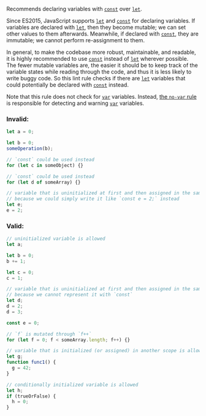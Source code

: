 Recommends declaring variables with [`const`] over [`let`].

Since ES2015, JavaScript supports [`let`] and [`const`] for declaring variables.
If variables are declared with [`let`], then they become mutable; we can set
other values to them afterwards. Meanwhile, if declared with [`const`], they are
immutable; we cannot perform re-assignment to them.

In general, to make the codebase more robust, maintainable, and readable, it is
highly recommended to use [`const`] instead of [`let`] wherever possible. The
fewer mutable variables are, the easier it should be to keep track of the
variable states while reading through the code, and thus it is less likely to
write buggy code. So this lint rule checks if there are [`let`] variables that
could potentially be declared with [`const`] instead.

Note that this rule does not check for [`var`] variables. Instead,
[the `no-var` rule](https://lint.deno.land/#no-var) is responsible for detecting
and warning [`var`] variables.

[`let`]: https://developer.mozilla.org/en-US/docs/Web/JavaScript/Reference/Statements/let
[`const`]: https://developer.mozilla.org/en-US/docs/Web/JavaScript/Reference/Statements/const
[`var`]: https://developer.mozilla.org/en-US/docs/Web/JavaScript/Reference/Statements/var

### Invalid:

```typescript
let a = 0;

let b = 0;
someOperation(b);

// `const` could be used instead
for (let c in someObject) {}

// `const` could be used instead
for (let d of someArray) {}

// variable that is uninitialized at first and then assigned in the same scope is NOT allowed
// because we could simply write it like `const e = 2;` instead
let e;
e = 2;
```

### Valid:

```typescript
// uninitialized variable is allowed
let a;

let b = 0;
b += 1;

let c = 0;
c = 1;

// variable that is uninitialized at first and then assigned in the same scope _two or more times_ is allowed
// because we cannot represent it with `const`
let d;
d = 2;
d = 3;

const e = 0;

// `f` is mutated through `f++`
for (let f = 0; f < someArray.length; f++) {}

// variable that is initialized (or assigned) in another scope is allowed
let g;
function func1() {
  g = 42;
}

// conditionally initialized variable is allowed
let h;
if (trueOrFalse) {
  h = 0;
}
```
